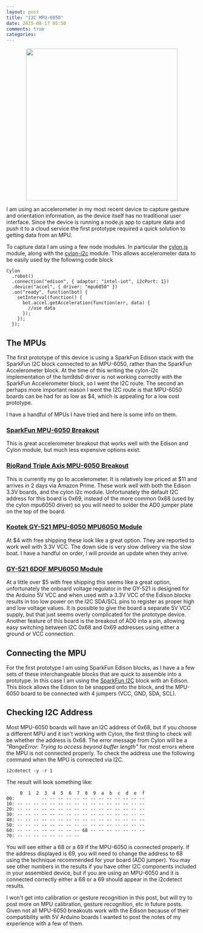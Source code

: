 ```yaml
---
layout: post
title: "I2C MPU-6050"
date: 2015-08-17 05:50
comments: true
categories: 
---
```


<img src="//s3.amazonaws.com/rwx-blog/mpu6050.jpg"  style="height: 400px; display: block; margin: auto;">

I am using an accelerometer in my most recent device to capture gesture and orientation information, as the device itself has no traditional user interface. Since the device is running a node.js app to capture data and push it to a cloud service the first prototype required a quick solution to getting data from an MPU.

To capture data I am using a  few node modules. In particular the <a href="https://github.com/hybridgroup/cylon" target="_blank">cylon.js</a> module, along with the <a href="https://github.com/hybridgroup/cylon-i2c" target="_blank">cylon-i2c</a> module.  This allows accelerometer data to be easily used by the following code block

```
Cylon                                                                          
  .robot()                                                                    
  .connection("edison", { adaptor: "intel-iot", i2cPort: 1})                  
  .device("accel", { driver: "mpu6050" })                                     
  .on("ready", function(bot) {                                      
    setInterval(function() {                                        
      bot.accel.getAcceleration(function(err, data) {
        //use data
      });
    });
  });
```

## The MPUs
The first prototype of this device is using a SparkFun Edison stack with the SparkFun I2C block connected to an MPU-6050, rather than the SparkFun Accelerometer block. At the time of this writing the cylon-i2c implementation of the lsm9ds0 driver is not working correctly with the SparkFun Accelerometer block, so I went the I2C route. The second an perhaps more important reason I went the I2C route is that MPU-6050 boards can be had for as low as $4, which is appealing for a low cost prototype.

I have a handful of MPUs I have tried and here is some info on them.

### <a href="https://www.sparkfun.com/products/11028" target="_blank">SparkFun MPU-6050 Breakout</a>
This is great accelerometer breakout that works well with the Edison and Cylon module, but much less expensive options exist.

### <a href="http://www.amazon.com/gp/product/B00H1OYE4Q" target="_blank">RioRand Triple Axis MPU-6050 Breakout</a>
This is currently my go to accelerometer. It is relatively low priced at $11 and arrives in 2 days via Amazon Prime. These work well with both the Edison 3.3V boards, and the cylon i2c module. Unfortunately the default I2C address for this board is 0x69, instead of the more common  0x68 (used by the cylon mpu6050 driver) so you will need to solder the AD0 jumper plate on the top of the board.

### <a href="http://www.amazon.com/Kootek-MPU-6050-MPU6050-sensors-Accelerometer/dp/B008BOPN40/" target="_blank">Kootek GY-521 MPU-6050 MPU6050 Module</a>
At $4 with free shipping these look like a great option. They are reported to work well with 3.3V VCC. The down side is very slow delivery via the slow boat. I have a handful on order, I will provide an update when they arrive.

### <a href="http://www.amazon.com/gp/product/B009M19L4Y" target="_blank">GY-521 6DOF MPU6050 Module</a>
At a little over $5 with free shipping this seems like a great option, unfortunately the onboard voltage regulator in the GY-521 is designed for the Arduino 5V VCC and when used with a 3.3V VCC of the Edison blocks results in too low power on the I2C SDA/SCL pins to register as proper high and low voltage values. It is possible to give the board a separate 5V VCC supply, but that just seems overly complicated for the prototype device. Another feature of this board is the breakout of AD0 into a pin, allowing easy switching between I2C 0x68 and 0x69 addresses using either a ground or VCC connection.

## Connecting the MPU
For the first prototype I am using  SparkFun Edison blocks, as I have a a few sets of these interchangeable blocks that are quick to assemble into a prototype. In this case I am using the <a href="https://www.sparkfun.com/products/13034" target="_blank">SparkFun I2C</a> block with an Edison. This block allows the Edison to be snapped onto the block, and the MPU-6050 board to be connected with 4 jumpers (VCC, GND, SDA, SCL).

## Checking I2C Address
Most MPU-6050 boards will have an I2C address of 0x68, but if you choose a different MPU and it isn't working with Cylon, the first thing to check will be whether the address is 0x68. The error message from Cylon will be a _"RangeError: Trying to access beyond buffer length"_ for most errors where the MPU is not connected properly. To check the address use the following command when the MPU is connected via I2C.

```
i2cdetect -y -r 1
```

The result will look something like:

```
     0  1  2  3  4  5  6  7  8  9  a  b  c  d  e  f
00:          -- -- -- -- -- -- -- -- -- -- -- -- -- 
10: -- -- -- -- -- -- -- -- -- -- -- -- -- -- -- -- 
20: -- -- -- -- -- -- -- -- -- -- -- -- -- -- -- -- 
30: -- -- -- -- -- -- -- -- -- -- -- -- -- -- -- -- 
40: -- -- -- -- -- -- -- -- -- -- -- -- -- -- -- -- 
50: -- -- -- -- -- -- -- -- -- -- -- -- -- -- -- -- 
60: -- -- -- -- -- -- -- -- 68 -- -- -- -- -- -- -- 
70: -- -- -- -- -- -- -- --
```

You will see either a 68 or a 69 if the MPU-6050 is connected properly. If the address displayed is 69, you will need to change the address to 68 using the technique recommended for your board (AD0 jumper). You may see other numbers in the results if you have other I2C components included in your assembled device, but if you are using an MPU-6050 and it is connected correctly either a 68 or a 69 should appear in the i2cdetect results.

I won't get into calibration or gesture recognition in this post, but will try to post more on MPU calibration, gesture recognition, etc in future posts. Given not all MPU-6050 breakouts work with the Edison because of their compatibility with 5V Arduino boards I wanted to post the notes of my experience with a few of them.